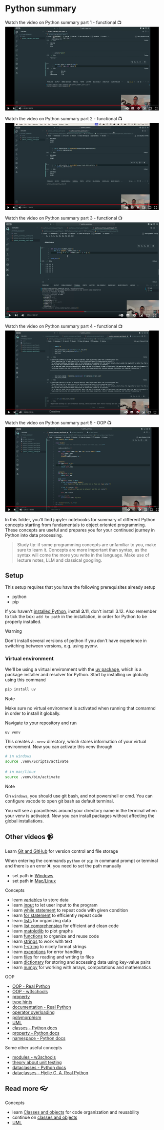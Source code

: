 # Python summary 

Watch the video on Python summary part 1 - functional :tv:
[![python_summary part 1](https://github.com/kokchun/assets/blob/main/python/python_summary_part1_video.png?raw=true)](https://www.youtube.com/watch?v=szKVpybz2Gg)

Watch the video on Python summary part 2 - functional :tv:
[![python_summary part 2](https://github.com/kokchun/assets/blob/main/python/python_summary_part2_video.png?raw=true)](https://youtu.be/twlOySku1PM)

Watch the video on Python summary part 3 - functional :tv:
[![python_summary part 3](https://github.com/kokchun/assets/blob/main/python/python_summary_part3_video.png?raw=true)](https://youtu.be/Y1_P4ZMGLGo)

Watch the video on Python summary part 4 - functional :tv:
[![python_summary part 4](https://github.com/kokchun/assets/blob/main/python/python_summary_part4_video.png?raw=true)](https://youtu.be/fh5rZY4AVOI)

Watch the video on Python summary part 5 - OOP :tv:
[![python_summary part 5](https://github.com/kokchun/assets/blob/main/python/python_summary_part5_video.png?raw=true)](https://youtu.be/fNOUYJzxNTg)




In this folder, you'll find jupyter notebooks for summary of different Python concepts starting from fundamentals to object oriented programming. These concepts are useful and prepares you for your continued journey in Python into data processing.

> Study tip: if some programming concepts are unfamiliar to you, make sure to learn it. Concepts are more important than syntax, as the syntax will come the more you write in the language. Make use of lecture notes, LLM and classical googling. 

## Setup 

This setup requires that you have the following prerequisites already setup
- python
- pip 

If you haven't [installed Python](https://www.python.org/downloads/),  install **3.11**, don't install 3.12. Also remember to tick the box: `add to path` in the installation, in order for Python to be properly installed. 

> [!WARNING]
> Don't install several versions of python if you don't have experience in switching between versions, e.g. using pyenv. 

### Virtual environment

We'll be using a virtual environment with the [uv package](https://github.com/astral-sh/uv), which is a package installer and resolver for Python. Start by installing uv globally using this command

```bash
pip install uv
```

> [!NOTE]
> Make sure no virtual environment is activated when running that comamnd in order to install it globally. 


Navigate to your repository and run 

```bash
uv venv 
```
This creates a `.venv`  directory, which stores information of your virtual environment. Now you can activate this venv through 

```bash
# in windows
source .venv/Scripts/activate

# in mac/linux
source .venv/bin/activate
```

> [!NOTE]
> On `windows`, you should use git bash, and not powershell or cmd. You can configure vscode to open git bash as default terminal. 

You will see a paranthesis around your directory name in the terminal when your venv is activated. Now you can install packages without affecting the global installations.


## Other videos :video_camera:

Learn [Git and GitHub][git_tutorial] for version control and file storage

[git_tutorial]: https://www.youtube.com/watch?v=USjZcfj8yxE

  When entering the commands `python` or `pip` in command prompt or terminal and there is an error :x:, you need to set the path manually
  - set path in [Windows][windows_path]
  - set path in [Mac/Linux][mac_path]
  
[windows_path]: https://www.youtube.com/watch?v=dj5oOPaeIqI 
[mac_path]: https://www.youtube.com/watch?v=PUIE7CPANfo

Concepts 
- learn [variables][variables] to store data
- learn [input][input] to let user input to the program
- learn [while statement][while_video] to repeat code with given condition
- learn [for statement][for_video] to efficiently repeat code
- learn [lists][lists_video] for organizing data
- learn [list comprehension][list_comp_vid] for efficient and clean code
- learn [matplotlib][matplot_video] to plot graphs
- learn [functions][func_vid] to organize and reuse code
- learn [strings][string_vid] to work with text
- learn [f-string][f_string_vid] to nicely format strings
- learn [exceptions][except_vid] for error handling
- learn [files][file_vid] for reading and writing to files
- learn [dictionary][dict_vid] for storing and accessing data using key-value pairs
- learn [numpy](https://www.youtube.com/watch?v=DcfYgePyedM) for working with arrays, computations and mathematics

[file_vid]: https://www.youtube.com/watch?v=4mX0uPQFLDU
[dict_vid]: https://www.youtube.com/watch?v=XCcpzWs-CI4
[except_vid]: https://www.youtube.com/watch?v=nlCKrKGHSSk&t=1s
[func_vid]: https://www.youtube.com/watch?v=NE97ylAnrz4
[string_vid]: https://www.youtube.com/watch?v=k9TUPpGqYTo
[f_string_vid]: https://www.youtube.com/watch?v=nghuHvKLhJA
[matplot_video]: https://www.youtube.com/watch?v=nzKy9GY12yo
[for_video]: https://www.youtube.com/watch?v=OnDr4J2UXSA
[lists_video]: https://www.youtube.com/watch?v=ohCDWZgNIU0&list=PLi01XoE8jYohWFPpC17Z-wWhPOSuh8Er-&index=14
[list_comp_vid]: https://www.youtube.com/watch?v=AhSvKGTh28Q&list=PLi01XoE8jYohWFPpC17Z-wWhPOSuh8Er-&index=22
[venv_video]: https://www.youtube.com/watch?v=Kg1Yvry_Ydk&t=1s
[while_video]: https://www.youtube.com/watch?v=6TEGxJXLAWQ
[variables]: https://www.youtube.com/watch?v=Z1Yd7upQsXY&t=470s
[input]: https://www.youtube.com/watch?v=4OX49nLNPEE

OOP 
- [OOP - Real Python][OOP_real]
- [OOP - w3schools][w3OOP]
- [property][prop]
- [type hints](https://realpython.com/lessons/type-hinting/)
- [documentation - Real Python](https://realpython.com/documenting-python-code/)
- [operator overloading](https://www.geeksforgeeks.org/operator-overloading-in-python/)
- [polymorphism](https://www.programiz.com/python-programming/polymorphism)
- [UML](https://python.astrotech.io/design-patterns/uml/class-diagram.html)
- [classes - Python docs](https://docs.python.org/3/tutorial/classes.html)
- [property - Python docs](https://docs.python.org/3/library/functions.html?highlight=property#property)
- [namespace - Python docs](https://docs.python.org/3/glossary.html#term-namespace)

Some other useful concepts
- [modules - w3schools](https://www.w3schools.com/python/python_modules.asp)
- [theory about unit testing](https://en.wikipedia.org/wiki/Unit_testing)
- [dataclasses - Python docs](https://docs.python.org/3/library/dataclasses.html?highlight=dataclass#module-dataclasses)
- [dataclasses - Hjelle G. A. Real Python ](https://realpython.com/python-data-classes/)

[OOP_real]: https://realpython.com/python3-object-oriented-programming/
[w3OOP]: https://www.w3schools.com/python/python_classes.asp
[prop]: https://www.programiz.com/python-programming/property

## Read more :eyeglasses:

Concepts 
- learn [Classes and objects][class_vid] for code organization and reusability 
- continue on [classes and objects][class_vid2]
- [UML](https://realpython.com/lessons/uml-diagrams/)

[class_vid]: https://www.youtube.com/watch?v=wfcWRAxRVBA
[class_vid2]: https://www.youtube.com/watch?v=WOwi0h_-dfA